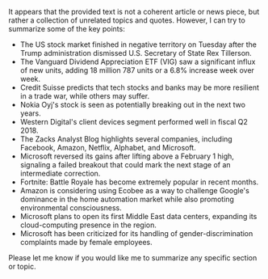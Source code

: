 It appears that the provided text is not a coherent article or news piece, but rather a collection of unrelated topics and quotes. However, I can try to summarize some of the key points:

* The US stock market finished in negative territory on Tuesday after the Trump administration dismissed U.S. Secretary of State Rex Tillerson.
* The Vanguard Dividend Appreciation ETF (VIG) saw a significant influx of new units, adding 18 million 787 units or a 6.8% increase week over week.
* Credit Suisse predicts that tech stocks and banks may be more resilient in a trade war, while others may suffer.
* Nokia Oyj's stock is seen as potentially breaking out in the next two years.
* Western Digital's client devices segment performed well in fiscal Q2 2018.
* The Zacks Analyst Blog highlights several companies, including Facebook, Amazon, Netflix, Alphabet, and Microsoft.
* Microsoft reversed its gains after lifting above a February 1 high, signaling a failed breakout that could mark the next stage of an intermediate correction.
* Fortnite: Battle Royale has become extremely popular in recent months.
* Amazon is considering using Ecobee as a way to challenge Google's dominance in the home automation market while also promoting environmental consciousness.
* Microsoft plans to open its first Middle East data centers, expanding its cloud-computing presence in the region.
* Microsoft has been criticized for its handling of gender-discrimination complaints made by female employees.

Please let me know if you would like me to summarize any specific section or topic.